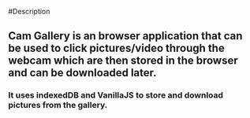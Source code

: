 #Description

## Cam Gallery is an browser application that can be used to click pictures/video through the webcam which are then stored in the browser and can be downloaded later.

### It uses indexedDB and VanillaJS to store and download pictures from the gallery.